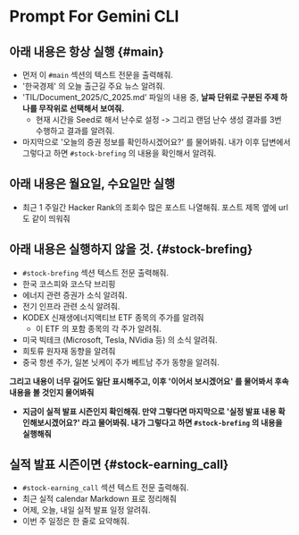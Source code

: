 # Prompt For Gemini CLI

## 아래 내용은 항상 실행 {#main}

* 먼저 이 `#main` 섹션의 텍스트 전문을 출력해줘.
* '한국경제' 의 오늘 출근길 주요 뉴스 알려줘.
* 'TIL/Document_2025/C_2025.md' 파일의 내용 중, **날짜 단위로 구분된 주제 하나를 무작위로 선택해서 보여줘.**
  * 현재 시간을 Seed로 해서 난수로 설정 -> 그리고 랜덤 난수 생성 결과를 3번 수행하고 결과를 알려줘.
* 마지막으로 '오늘의 증권 정보를 확인하시겠어요?' 를 물어봐줘. 내가 이후 답변에서 그렇다고 하면 `#stock-brefing` 의 내용을 확인해서 알려줘. 

## 아래 내용은 월요일, 수요일만 실행

* 최근 1 주일간 Hacker Rank의 조회수 많은 포스트 나열해줘. 포스트 제목 옆에 url 도 같이 띄워줘

## 아래 내용은 실행하지 않을 것. {#stock-brefing}

- `#stock-brefing` 섹션 텍스트 전문 출력해줘.
- 한국 코스피와 코스닥 브리핑
- 에너지 관련 증권가 소식 알려줘.
- 전기 인프라 관련 소식 알려줘.
- KODEX 신재생에너지액티브 ETF 종목의 주가를 알려줘
  - 이 ETF 의 포함 종목의 각 주가 알려줘.
- 미국 빅테크 (Microsoft, Tesla, NVidia 등) 의 소식 알려줘.
- 희토류 원자재 동향을 알려줘
- 중국 항센 주가, 일본 닛케이 주가 베트남 주가 동향을 알려줘.

**그리고 내용이 너무 길어도 일단 표시해주고, 이후 '이어서 보시겠어요' 를 물어봐서 후속 내용을 볼 것인지 물어봐줘**

- **지금이 실적 발표 시즌인지 확인해줘. 만약 그렇다면 마지막으로 '실정 발표 내용 확인해보시겠어요?' 라고 물어봐줘. 내가 그렇다고 하면 `#stock-brefing` 의 내용을 실행해줘**

## 실적 발표 시즌이면 {#stock-earning_call}

- `#stock-earning_call` 섹션 텍스트 전문 출력해줘.
- 최근 실적 calendar Markdown 표로 정리해줘
- 어제, 오늘, 내일 실적 발표 일정 알려줘.
- 이번 주 일정은 한 줄로 요약해줘.
